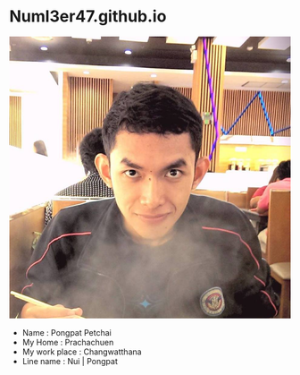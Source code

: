 # Numl3er47.github.io
![Mypic](/Pictures/Mypic.jpg)

* Name : Pongpat Petchai
* My Home : Prachachuen
* My work place : Changwatthana
* Line name : Nui \| Pongpat

